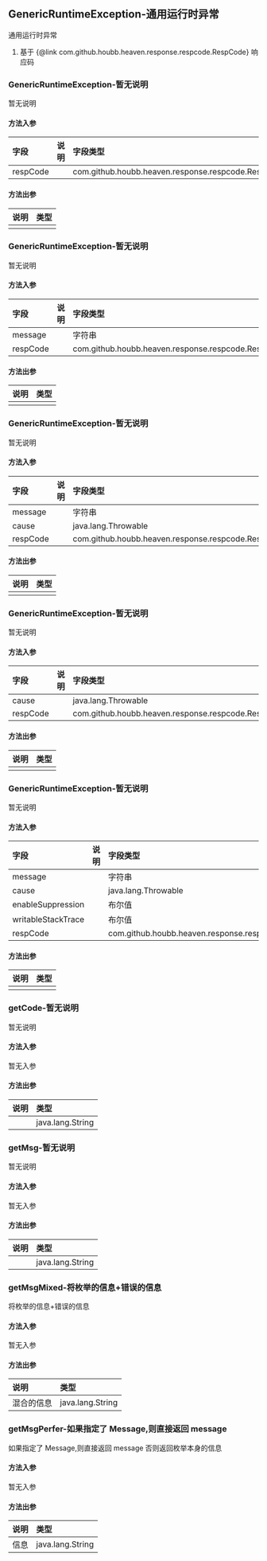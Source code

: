 ## GenericRuntimeException-通用运行时异常

通用运行时异常
1. 基于 {@link com.github.houbb.heaven.response.respcode.RespCode} 响应码

### GenericRuntimeException-暂无说明

暂无说明

#### 方法入参

| 字段 | 说明 | 字段类型 |
|:---|:---|:---|
| respCode |  | com.github.houbb.heaven.response.respcode.RespCode |

#### 方法出参

| 说明 | 类型 |
|:---|:---|
|  |  |

### GenericRuntimeException-暂无说明

暂无说明

#### 方法入参

| 字段 | 说明 | 字段类型 |
|:---|:---|:---|
| message |  | 字符串 |
| respCode |  | com.github.houbb.heaven.response.respcode.RespCode |

#### 方法出参

| 说明 | 类型 |
|:---|:---|
|  |  |

### GenericRuntimeException-暂无说明

暂无说明

#### 方法入参

| 字段 | 说明 | 字段类型 |
|:---|:---|:---|
| message |  | 字符串 |
| cause |  | java.lang.Throwable |
| respCode |  | com.github.houbb.heaven.response.respcode.RespCode |

#### 方法出参

| 说明 | 类型 |
|:---|:---|
|  |  |

### GenericRuntimeException-暂无说明

暂无说明

#### 方法入参

| 字段 | 说明 | 字段类型 |
|:---|:---|:---|
| cause |  | java.lang.Throwable |
| respCode |  | com.github.houbb.heaven.response.respcode.RespCode |

#### 方法出参

| 说明 | 类型 |
|:---|:---|
|  |  |

### GenericRuntimeException-暂无说明

暂无说明

#### 方法入参

| 字段 | 说明 | 字段类型 |
|:---|:---|:---|
| message |  | 字符串 |
| cause |  | java.lang.Throwable |
| enableSuppression |  | 布尔值 |
| writableStackTrace |  | 布尔值 |
| respCode |  | com.github.houbb.heaven.response.respcode.RespCode |

#### 方法出参

| 说明 | 类型 |
|:---|:---|
|  |  |

### getCode-暂无说明

暂无说明

#### 方法入参

暂无入参

#### 方法出参

| 说明 | 类型 |
|:---|:---|
|  | java.lang.String |

### getMsg-暂无说明

暂无说明

#### 方法入参

暂无入参

#### 方法出参

| 说明 | 类型 |
|:---|:---|
|  | java.lang.String |

### getMsgMixed-将枚举的信息+错误的信息

将枚举的信息+错误的信息

#### 方法入参

暂无入参

#### 方法出参

| 说明 | 类型 |
|:---|:---|
| 混合的信息 | java.lang.String |

### getMsgPerfer-如果指定了 Message,则直接返回 message

如果指定了 Message,则直接返回 message
否则返回枚举本身的信息

#### 方法入参

暂无入参

#### 方法出参

| 说明 | 类型 |
|:---|:---|
| 信息 | java.lang.String |




